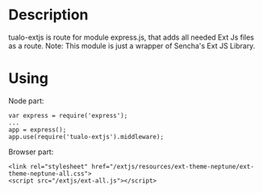 Description
===========

tualo-extjs is route for module express.js, that adds all needed Ext Js files as a route.
Note: This module is just a wrapper of Sencha's Ext JS Library.

Using
=====

Node part:

	var express = require('express');
	...
	app = express();
	app.use(require('tualo-extjs').middleware);

Browser part:

	<link rel="stylesheet" href="/extjs/resources/ext-theme-neptune/ext-theme-neptune-all.css">
	<script src="/extjs/ext-all.js"></script>
